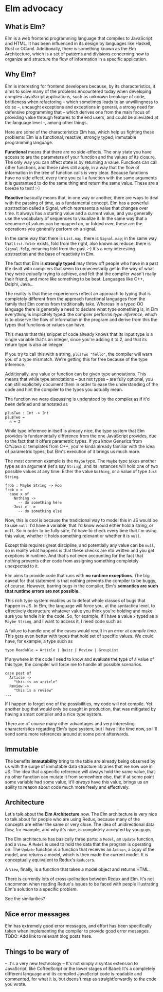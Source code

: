 # Elm advocacy

## What is Elm?

Elm is a web frontend programming language that compiles to JavaScript and HTML.
It has been influenced in its design by languages like Haskell, Rust or OCaml.
Additionally, there is something known as the Elm Architecture, which
is a set of patterns and divisions concerning how to organize and structure
the flow of information in a specific application.

## Why Elm?

Elm is interesting for frontend developers because, by its characteristics,
it aims to solve many of the problems encountered today when developing
complex JavaScript applications, such as unknown breakage of code, brittleness
when refactoring – which sometimes leads to an unwillingness to do so –,
uncaught exceptions and exceptions in general, a strong need for defensive
programming that – which derives one from the main focus of providing value
through features to the end users, and could be alleviated at the language level –,
among other things.

Here are some of the characteristics Elm has, which help us fighting these problems:
Elm is a functional, reactive, strongly typed, immutable programming language.

**Functional** means that there are no side-effects. The only state you have
access to are the parameters of your function and the values of its closure.
The only way you can affect state is by returning a value. Functions can call
other functions, and these rules still apply, in a way that the flow of
information in the tree of function calls is very clear. Because functions have
no side effect, every time you call a function with the same arguments it is
guaranteed to do the same thing and return the same value. These are a breeze
to test! :-)

**Reactive** basically means that, in one way or another, there are ways to deal
with the passing of time, as a fundamental concept. Elm has a powerful abstraction
called a Signal, which represents a value that changes over time. It always has
a starting value and a current value, and you generally use the vocabulary
of sequences to visualize it. In the same way that a sequence of values can be
mapped on, or folded over, these are the operations you generally perform on a signal.

In the same way that there is `List.map`, there is `Signal.map`; in the same way that
`List.foldr` exists, fold from the right, also known as reduce, there is `Signal.folp`,
meaning fold from the past :-) It's a very interesting abstraction and the base of
reactivity in Elm.

The fact that Elm is **strongly typed** may throw off people who have in a past life
dealt with compilers that seem to unnecessarily get in the way of what they
were *actually* trying to achieve, and felt that the compiler wasn't really their
friend, and more like something to be beat. Languages like C++, Delphi, Java...

The reality is that these experiences reflect an approach to typing that is completely
different from the approach functional languages from the family that Elm comes from
traditionally take. Whereas in a typed OO language there is generally a need
to declare what type something is, in Elm everything is implicitely typed: the
compiler performs *type inference*, which is to observe the flow of information
in the program and derive from this the types that functions or values can have.

This means that this snippet of code already knows that its input type is a
single variable that's an integer, since you're adding it to 2, and that its
return type is also an integer.

If you try to call this with a string, `plusTwo "hello"`, the compiler will
warn you of a type mismatch. We're getting this for free because of the type
inference.

Additionally, any value or function can be given type annotations. This means
that while type annotations – but not types – are fully optional, you can still
explicitely document them in order to ease the understanding of the code and
hint the compiler to the types you actually mean.

The function we were discussing is understood by the compiler as if it'd
been defined and annotated as

```
plusTwo : Int -> Int
plusTwo =
  n + 2
```

While type inference in itself is already nice, the type system that Elm provides
is fundamentally difference from the one JavaScript provides, due to the fact
that it offers parametric types. If you know Generics from C#/Java or templates
from C++, you're kinda already familiar with the idea of parametric types, but
Elm's execution of it brings us much more.

The most common example is the `Maybe` type. The `Maybe` type takes another
type as an argument (let's say `String`), and its instances will hold one
of two possible values at any time: Either the value `Nothing`, or a value
of type `Just String`.

```
frob : Maybe String -> Foo
frob x = 
  case x of
    Nothing ->
      -- do something here
    Just x' ->
      -- do something else
```

Now, this is cool is because the tradicional way to model this in JS would
be to use `null`. I'd have a variable, that I'd know would either hold a string,
or `null`. So in order to be fully safe, I'd have to check every time that I'm
using this value, whether it holds something relevant or whether it is `null`.

Except this requires great discipline, and potentially any value can be `null`,
so in reality what happens is that these checks are nto written and you get
exeptions in runtime. And that's not even accounting for the fact that nothing
prevents other code from assigning something completely unexpected to it.

Elm aims to provide code that runs with **no runtime exceptions**. The big
caveat for that statement is that nothing prevents the compiler to be buggy,
of course. However, barring bugs in the compiler, Elm's
**semantics are such that runtime errors are not possible**.

This rich type system enables us to defeat whole classes of bugs that happen
in JS. In Elm, the language will force you, at the syntactica level, to
effectively destructure whatever value you think you're holding and make sure
you handle it in the code. So, for example, if I have a value `x` typed as a
`Maybe String`, and I want to access it, I need code such as


A failure to handle one of the cases would result in an error at *compile time*.
This gets even better with types that hold set of specific values. We could have,
for example, a type such as

```
type Readable = Article | Quizz | Review | GroupList
```

If anywhere in the code I need to know and evaluate the type of a value of this type,
the compiler will force me to handle all possible scenarios.

```
case post of
  Article ->
    "this is an article"
  Review ->
    "this is a review"
...
```

If I happen to forget one of the possibilities, my code will not compile. Yet another
bug that would only be caught in production, that was mitigated by having a smart
compiler and a nice type system.

There are of course many other advantages and very interesting characteristics
regarding Elm's type system, but I have little time now, so I'll send some more
references around at some point afterwards.

## Immutable

The benefits **immutability** bring to the table are already being observed by us
with the surge of immutable data structure libraries that we now use in JS. The
idea that a specific reference will always hold the same value, that no other
function can mutate it from somewhere else, that if at some point some variable
had some value, it'll *always* have this value, brings us an ability to reason
about code much more freely and effectively.

## Architecture

Let's talk about the **Elm Architecture** now. The Elm architecture is very nice
to talk about for people who are using Redux, because many of the concepts
are either the same or very close. The idea of unidirectional data flow, for
example, and why it's nice, is completely accepted by you guys.

The Elm architecture has basically three parts: a `Model`, an `Update` function,
and a `View`. A `Model` is used to hold the data that the program is operating on.
The `Update` function is a function that receives an `Action`, a copy of the model,
and returns a model, which is then made the current model. It is conceptually
equivalent to Redux's `Reducer`s.

A `View`, finally, is a function that takes a model object and returns HTML.

There is currently lots of cross-polination between Redux and Elm. It's not uncommon
when reading Redux's issues to be faced with people illustrating Elm's solution
to a specific problem.

See the similarities?

## Nice error messages

Elm has extremely good error messages, and effort has been specifically
taken when implementing the compiler to provide good error messages. TODO: Add
link to relevant blog posts here.

## Things to be wary of

– It's a very new technology
– It's not simply a syntax extension to JavaScript, like CoffeeScript or the
  lower stages of Babel: It's a completely different language and its compiled
  JavaScript code is readable and commented, for what it is, but doens't map
  as straightforwardly to the code you wrote.
